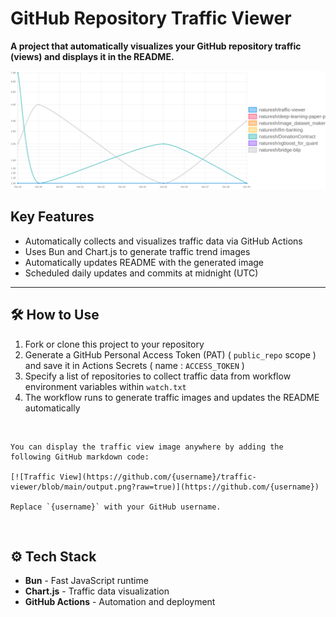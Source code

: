 # GitHub Repository Traffic Viewer

**A project that automatically visualizes your GitHub repository traffic (views) and displays it in the README.**



[![Traffic View](https://github.com/naturesh/traffic-viewer/blob/main/output.png?raw=true)](https://github.com/naturesh/traffic-viewer)

## Key Features

- Automatically collects and visualizes traffic data via GitHub Actions
- Uses Bun and Chart.js to generate traffic trend images
- Automatically updates README with the generated image
- Scheduled daily updates and commits at midnight (UTC)

---

## 🛠️ How to Use

1. Fork or clone this project to your repository
2. Generate a GitHub Personal Access Token (PAT) ( `public_repo` scope ) and save it in Actions Secrets ( name : `ACCESS_TOKEN` )
3. Specify a list of repositories to collect traffic data from workflow environment variables within `watch.txt`
4. The workflow runs to generate traffic images and updates the README automatically

<br>

```
You can display the traffic view image anywhere by adding the following GitHub markdown code:

[![Traffic View](https://github.com/{username}/traffic-viewer/blob/main/output.png?raw=true)](https://github.com/{username})

Replace `{username}` with your GitHub username.
```

<br>


## ⚙️ Tech Stack

- **Bun** - Fast JavaScript runtime
- **Chart.js** - Traffic data visualization
- **GitHub Actions** - Automation and deployment



